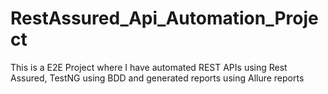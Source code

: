 # RestAssured_Api_Automation_Project

This is a E2E Project where I have automated REST APIs using Rest Assured, TestNG using BDD and generated reports using Allure reports
